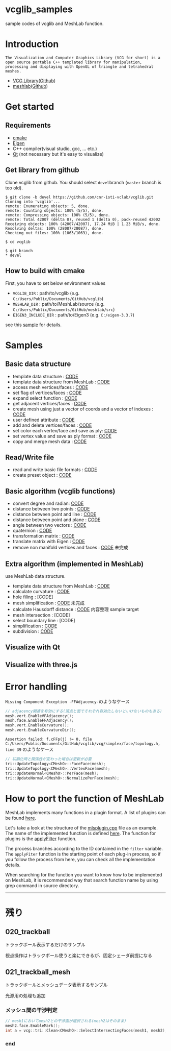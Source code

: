 # vcglib_samples
sample codes of vcglib and MeshLab function.

# Introduction

```
The Visualization and Computer Graphics Library (VCG for short) is a open source portable C++ templated library for manipulation, processing and displaying with OpenGL of triangle and tetrahedral meshes.
```

- [VCG Library](http://vcg.isti.cnr.it/vcglib/)([Github](https://github.com/cnr-isti-vclab/vcglib))
- [meshlab](https://www.meshlab.net/)([Github](https://github.com/cnr-isti-vclab/meshlab))

# Get started

## Requirements

- [cmake](https://cmake.org/)
- [Eigen](http://eigen.tuxfamily.org/index.php?title=Main_Page)
- C++ compiler(visual studio, gcc, ... etc.)
- [Qt](https://www.qt.io/jp) (not necessary but it's easy to visualize)

## Get library from github

Clone vcglib from github. You should select `devel`branch (`master` branch is too old).

```shell
$ git clone -b devel https://github.com/cnr-isti-vclab/vcglib.git
Cloning into 'vcglib'...
remote: Enumerating objects: 5, done.
remote: Counting objects: 100% (5/5), done.
remote: Compressing objects: 100% (5/5), done.
remote: Total 42007 (delta 0), reused 1 (delta 0), pack-reused 42002
Receiving objects: 100% (42007/42007), 17.24 MiB | 1.23 MiB/s, done.
Resolving deltas: 100% (28087/28087), done.
Checking out files: 100% (1063/1063), done.

$ cd vcglib

$ git branch
* devel
```

## How to build with cmake

First, you have to set below environment values

- `VCGLIB_DIR` : path/to/vcglib (e.g. `C:/Users/Public/Documents/GitHub/vcglib`)
- `MESHLAB_DIR` : path/to/MeshLab/source (e.g. `C:/Users/Public/Documents/GitHub/meshlab/src`)
- `EIGEN3_INCLUDE_DIR` : path/to/Eigen3 (e.g. `C:/eigen-3.3.7`)

see this [sample](./samples/hello_mesh) for details.

# Samples

## Basic data structure

- template data structure : [CODE](./samples/template)
- template data structure from MeshLab : [CODE](./samples/template_meshlab)
- access mesh vertices/faces : [CODE](./samples/iterator)
- set flag of vertices/faces : [CODE](./samples/flags)
- expand select function : [CODE](./samples/expand_select)
- get adjacent vertices/faces : [CODE](./samples/adjacent)
-  create mesh using just a vector of coords and a vector of indexes : [CODE](./samples/create_mesh_manually)
-  user defined attribute : [CODE](./samples/user_defined_attr)
-  add and delete vertices/faces : [CODE](./samples/add_del_vert_face)
-  set color each vertex/face and save as ply: [CODE](./samples/set_color)
-  set vertex value and save as ply format : [CODE](./samples/ply_with_vert_value)
-  copy and merge mesh data : [CODE](samples/copy_mesh)



## Read/Write file

-  read and write basic file formats :  [CODE](./samples/read_write_file)
-  create preset object : [CODE](./samples/create_preset_obj)




## Basic algorithm (vcglib functions)

-  convert degree and radian: [CODE](./samples/conv_deg_and_rad)
-  distance between two points : [CODE](./samples/dist_two_points)
-  distance between point and line : [CODE](./samples/dist_point_line)
-  distance between point and plane : [CODE](./samples/dist_point_plane)
-  angle between two vectors : [CODE](./samples/angle_two_vector)
-  quaternion : [CODE](./samples/quaternion)
-  transformation matrix : [CODE](./samples/transformation_matrix)
-  translate matrix with Eigen : [CODE](./samples/matrix_with_eigen)
-  remove non manifold vertices and faces : [CODE](samples/remove_non_manifold) 未完成



## Extra algorithm (implemented in MeshLab)

use MeshLab data structure.

-  template data structure from MeshLab : [CODE](./samples/template_meshlab)
-  calculate curvature : [CODE](samples/curvature)
-  hole filing : [CODE]
-  mesh simplification : [CODE](samples/simplification) 未完成
-  calculate Hausdorff distance : [CODE](samples/Hausdorff_distance) 内容整理 sample target
-  mesh intersection : [CODE]
-  select boundary line : [CODE]
-  simplification : [CODE](./samples/simplification)
-  subdivision : [CODE](./samples/subdivision)



## Visualize with Qt



## Visualize with three.js



# Error handling

`Missing Component Exception -FFAdjacency-`のようなケース

```cpp
// adjacency関連を有効にする(頂点と面でそれぞれ有効化しないといけないものもある)
mesh.vert.EnableVFAdjacency();
mesh.face.EnableFFAdjacency();
mesh.vert.EnableCurvature();
mesh.vert.EnableCurvatureDir();
```

`Assertion failed: f.cFFp(j) != 0, file C:/Users/Public/Documents/GitHub/vcglib/vcg/simplex/face/topology.h, line 39` のようなケース

```cpp
// 初期化時と関係性が変わった場合は更新が必要
tri::UpdateTopology<CMeshO>::FaceFace(mesh);
tri::UpdateTopology<CMeshO>::VertexFace(mesh);
tri::UpdateNormal<CMeshO>::PerFace(mesh);
tri::UpdateNormal<CMeshO>::NormalizePerFace(mesh);
```



# How to port the function of MeshLab

MeshLab implements many functions in a plugin format.
A list of plugins can be found [here](https://github.com/cnr-isti-vclab/meshlab/tree/master/src/meshlabplugins).

Let's take a look at the structure of the [mlsplugin.cpp](https://github.com/cnr-isti-vclab/meshlab/blob/master/src/meshlabplugins/filter_mls/mlsplugin.cpp) file as an example.
The name of the implemented function is defined [here](https://github.com/cnr-isti-vclab/meshlab/blob/master/src/meshlabplugins/filter_mls/mlsplugin.cpp#L87:#L96).
The function for plugins is the [applyFilter](https://github.com/cnr-isti-vclab/meshlab/blob/master/src/meshlabplugins/filter_mls/mlsplugin.cpp#L360) function.

The process branches according to the ID contained in the `filter` variable.
The `applyFiter` function is the starting point of each plug-in process, so if you follow the process from here, you can check all the implementation details.

When searching for the function you want to know how to be implemented on MeshLab, it is recommended way that search function name by using grep command in source directory.

---

# 残り

## 020_trackball

トラックボール表示するだけのサンプル

視点操作はトラックボール使うと楽にできるが、固定シェーダ前提になる

## 021_trackball_mesh

トラックボールとメッシュデータ表示するサンプル

光源用の処理も追加

### メッシュ間の干渉判定

```cpp
// mesh1においてmesh2との干渉面が選択される(mesh2はそのまま)
mesh2.face.EnableMark();
int a = vcg::tri::Clean<CMeshO>::SelectIntersectingFaces(mesh1, mesh2);
```

### end



